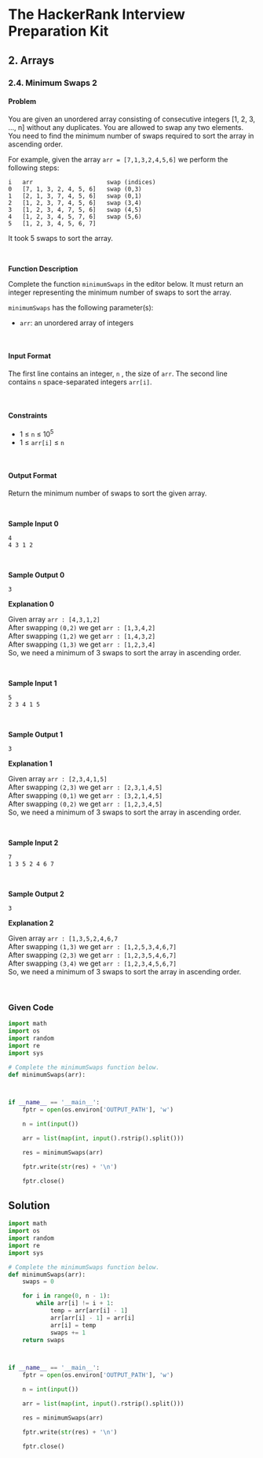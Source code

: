 # The HackerRank Interview Preparation Kit
## 2. Arrays

### 2.4. Minimum Swaps 2

#### Problem

You are given an unordered array consisting of consecutive integers [1, 2, 3, ..., n] without any duplicates. You are allowed to swap any two elements. You need to find the minimum number of swaps required to sort the array in ascending order.

For example, given the array `arr = [7,1,3,2,4,5,6]` we perform the following steps:

```
i   arr                     swap (indices)
0   [7, 1, 3, 2, 4, 5, 6]   swap (0,3)
1   [2, 1, 3, 7, 4, 5, 6]   swap (0,1)
2   [1, 2, 3, 7, 4, 5, 6]   swap (3,4)
3   [1, 2, 3, 4, 7, 5, 6]   swap (4,5)
4   [1, 2, 3, 4, 5, 7, 6]   swap (5,6)
5   [1, 2, 3, 4, 5, 6, 7]
```

It took 5 swaps to sort the array.

<br>

**Function Description**

Complete the function `minimumSwaps` in the editor below. It must return an integer representing the minimum number of swaps to sort the array.

`minimumSwaps` has the following parameter(s):

* `arr`: an unordered array of integers

<br>

#### Input Format

The first line contains an integer, `n` , the size of `arr`.
The second line contains `n` space-separated integers `arr[i]`.

<br>

#### Constraints

* 1 ≤ `n` ≤ 10<sup>5</sup>
* 1 ≤ `arr[i]` ≤ `n`


<br>


#### Output Format

Return the minimum number of swaps to sort the given array.

<br>

**Sample Input 0**

```
4
4 3 1 2
```

<br>

**Sample Output 0**

```
3
```


**Explanation 0**

Given array `arr : [4,3,1,2]` <br>
After swapping `(0,2)` we get `arr : [1,3,4,2]` <br>
After swapping `(1,2)` we get `arr : [1,4,3,2]` <br>
After swapping `(1,3)` we get `arr : [1,2,3,4]` <br>
So, we need a minimum of 3 swaps to sort the array in ascending order.

<br>



**Sample Input 1**

```
5
2 3 4 1 5
```

<br>

**Sample Output 1**

```
3
```


**Explanation 1**

Given array `arr : [2,3,4,1,5]` <br>
After swapping `(2,3)` we get `arr : [2,3,1,4,5]` <br>
After swapping `(0,1)` we get `arr : [3,2,1,4,5]` <br>
After swapping `(0,2)` we get `arr : [1,2,3,4,5]` <br>
So, we need a minimum of 3 swaps to sort the array in ascending order.

<br>


**Sample Input 2**

```
7
1 3 5 2 4 6 7
```

<br>

**Sample Output 2**

```
3
```


**Explanation 2**

Given array `arr : [1,3,5,2,4,6,7` <br>
After swapping `(1,3)` we get `arr : [1,2,5,3,4,6,7]` <br>
After swapping `(2,3)` we get `arr : [1,2,3,5,4,6,7]` <br>
After swapping `(3,4)` we get `arr : [1,2,3,4,5,6,7]` <br>
So, we need a minimum of 3 swaps to sort the array in ascending order.

<br>



### Given Code

```python
import math
import os
import random
import re
import sys

# Complete the minimumSwaps function below.
def minimumSwaps(arr):



if __name__ == '__main__':
    fptr = open(os.environ['OUTPUT_PATH'], 'w')

    n = int(input())

    arr = list(map(int, input().rstrip().split()))

    res = minimumSwaps(arr)

    fptr.write(str(res) + '\n')

    fptr.close()
```


## Solution

```python
import math
import os
import random
import re
import sys

# Complete the minimumSwaps function below.
def minimumSwaps(arr):
    swaps = 0

    for i in range(0, n - 1):
        while arr[i] != i + 1:
            temp = arr[arr[i] - 1]
            arr[arr[i] - 1] = arr[i]
            arr[i] = temp
            swaps += 1
    return swaps



if __name__ == '__main__':
    fptr = open(os.environ['OUTPUT_PATH'], 'w')

    n = int(input())

    arr = list(map(int, input().rstrip().split()))

    res = minimumSwaps(arr)

    fptr.write(str(res) + '\n')

    fptr.close()
```
